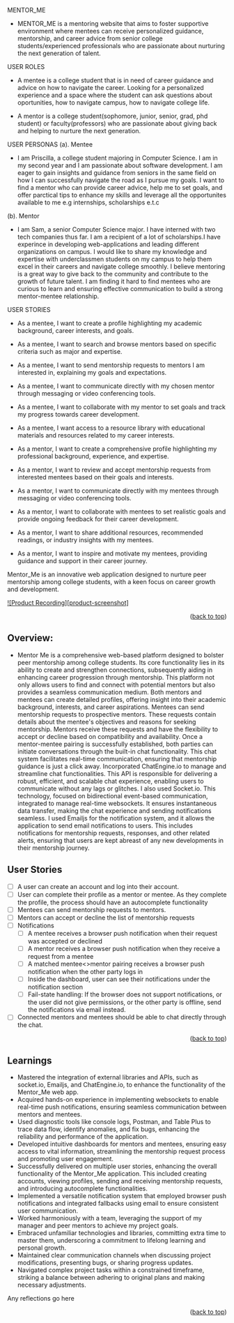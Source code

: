 MENTOR_ME

- MENTOR_ME is a mentoring website that aims to foster supportive environment where mentees can receive personalized guidance, mentorship, and career advice from senior college students/experienced professionals who are passionate about nurturing the next generation of talent.

USER ROLES

- A mentee is a college student that is in need of career guidance and advice on how to navigate the career. Looking for a personalized experience and a space where the student can ask questions about oportunities, how to navigate campus, how to navigate college life.

- A mentor is a college student(sophomore, junior, senior, grad, phd student) or faculty(professors) who are passionate about giving back and helping to nurture the next generation.

USER PERSONAS
(a). Mentee

- I am Priscilla, a college student majoring in Computer Science. I am in my second year and I am passionate about software development. I am eager to gain insights and guidance from seniors in the same field on how I can successfully navigate the road as I pursue my goals. I want to find a mentor who can provide career advice, help me to set goals, and offer parctical tips to enhance my skills and leverage all the opportunites available to me e.g internships, scholarships e.t.c

(b). Mentor

- I am Sam, a senior Computer Science major. I have interned with two tech companies thus far. I am a recipient of a lot of scholarships.I have experince in developing web-applications and leading different organizations on campus. I would like to share my knowledge and expertise with underclassmen students on my campus to help them excel in their careers and navigate college smoothly. I believe mentoring is a great way to give back to the community and contribute to the growth of future talent. I am finding it hard to find mentees who are curious to learn and ensuring effective communication to build a strong mentor-mentee relationship.

USER STORIES

- As a mentee, I want to create a profile highlighting my academic background, career interests, and goals.
- As a mentee, I want to search and browse mentors based on specific criteria such as major and expertise.
- As a mentee, I want to send mentorship requests to mentors I am interested in, explaining my goals and expectations.
- As a mentee, I want to communicate directly with my chosen mentor through messaging or video conferencing tools.
- As a mentee, I want to collaborate with my mentor to set goals and track my progress towards career development.
- As a mentee, I want access to a resource library with educational materials and resources related to my career interests.

- As a mentor, I want to create a comprehensive profile highlighting my professional background, experience, and expertise.
- As a mentor, I want to review and accept mentorship requests from interested mentees based on their goals and interests.
- As a mentor, I want to communicate directly with my mentees through messaging or video conferencing tools.
- As a mentor, I want to collaborate with mentees to set realistic goals and provide ongoing feedback for their career development.
- As a mentor, I want to share additional resources, recommended readings, or industry insights with my mentees.
- As a mentor, I want to inspire and motivate my mentees, providing guidance and support in their career journey.

<a name="readme-top"></a>

<!-- ABOUT THE PROJECT -->

Mentor_Me is an innovative web application designed to nurture peer mentorship among college students, with a keen focus on career growth and development.

[![Product Recording][product-screenshot]](https://example.com)

<p align="right">(<a href="#readme-top">back to top</a>)</p>

## Overview:

- Mentor Me is a comprehensive web-based platform designed to bolster peer mentorship among college students. Its core functionality lies in its ability to create and strengthen connections, subsequently aiding in enhancing career progression through mentorship. This platform not only allows users to find and connect with potential mentors but also provides a seamless communication medium. Both mentors and mentees can create detailed profiles, offering insight into their academic background, interests, and career aspirations. Mentees can send mentorship requests to prospective mentors. These requests contain details about the mentee's objectives and reasons for seeking mentorship. Mentors receive these requests and have the flexibility to accept or decline based on compatibility and availability. Once a mentor-mentee pairing is successfully established, both parties can initiate conversations through the built-in chat functionality. This chat system facilitates real-time communication, ensuring that mentorship guidance is just a click away. Incorporated ChatEngine.io to manage and streamline chat functionalities. This API is responsible for delivering a robust, efficient, and scalable chat experience, enabling users to communicate without any lags or glitches. I also used Socket.io. This technology, focused on bidirectional event-based communication, integrated to manage real-time websockets. It ensures instantaneous data transfer, making the chat experience and sending notifications seamless. I used Emailjs for the notification system, and it allows the application to send email notifications to users. This includes notifications for mentorship requests, responses, and other related alerts, ensuring that users are kept abreast of any new developments in their mentorship journey.

<!-- USER STORIES -->

## User Stories

- [ ] A user can create an account and log into their account.
- [ ] User can complete their profile as a mentor or mentee. As they complete the profile, the process should have an autocomplete functionality
- [ ] Mentees can send mentorship requests to mentors.
- [ ] Mentors can accept or decline the list of mentorship requests
- [ ] Notifications
  - [ ] A mentee receives a browser push notification when their request was accepted or declined
  - [ ] A mentor receives a browser push notification when they receive a request from a mentee
  - [ ] A matched mentee<>mentor pairing receives a browser push notification when the other party logs in
  - [ ] Inside the dashboard, user can see their notifications under the notification section
  - [ ] Fail-state handling: If the browser does not support notifications, or the user did not give permissions, or the other party is offline, send the notifications via email instead.
- [ ] Connected mentors and mentees should be able to chat directly through the chat.

<p align="right">(<a href="#readme-top">back to top</a>)</p>

<!-- LEARNINGS -->

## Learnings

- Mastered the integration of external libraries and APIs, such as socket.io, Emailjs, and ChatEngine.io, to enhance the functionality of the Mentor_Me web app.
- Acquired hands-on experience in implementing websockets to enable real-time push notifications, ensuring seamless communication between mentors and mentees.
- Used diagnostic tools like console logs, Postman, and Table Plus to trace data flow, identify anomalies, and fix bugs, enhancing the reliability and performance of the application.
- Developed intuitive dashboards for mentors and mentees, ensuring easy access to vital information, streamlining the mentorship request process and promoting user engagement.
- Successfully delivered on multiple user stories, enhancing the overall functionality of the Mentor_Me application. This included creating accounts, viewing profiles, sending and receiving mentorship requests, and introducing autocomplete functionalities.
- Implemented a versatile notification system that employed browser push notifications and integrated fallbacks using email to ensure consistent user communication.
- Worked harmoniously with a team, leveraging the support of my manager and peer mentors to achieve my project goals.
- Embraced unfamiliar technologies and libraries, committing extra time to master them, underscoring a commitment to lifelong learning and personal growth.
- Maintained clear communication channels when discussing project modifications, presenting bugs, or sharing progress updates.
- Navigated complex project tasks within a constrained timeframe, striking a balance between adhering to original plans and making necessary adjustments.

Any reflections go here

<p align="right">(<a href="#readme-top">back to top</a>)</p>

